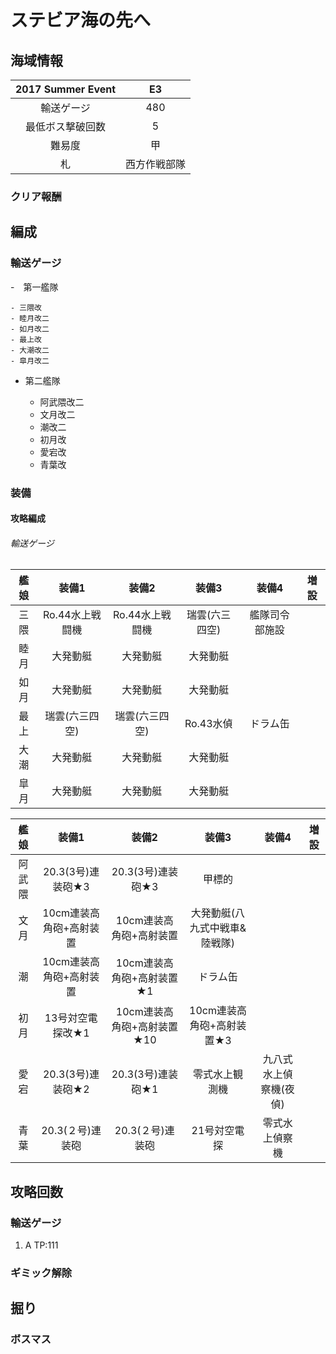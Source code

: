 # ステビア海の先へ

## 海域情報

| 2017 Summer Event | E3           |
| :-:               | :-:          |
| 輸送ゲージ        | 480          |
| 最低ボス撃破回数  | 5            |
| 難易度            | 甲           |
| 札                | 西方作戦部隊 |


### クリア報酬



## 編成

### 輸送ゲージ

-　第一艦隊

	- 三隈改
	- 睦月改二
	- 如月改二
	- 最上改
	- 大潮改二
	- 皐月改二

- 第二艦隊

	- 阿武隈改二
	- 文月改二
	- 潮改二
	- 初月改
	- 愛宕改
	- 青葉改

### 装備

#### 攻略編成

###### 輸送ゲージ

| 艦娘 | 装備1                   | 装備2              | 装備3              | 装備4              | 増設 |
| :-:  | :---------------------: | :----------------: | :----------------: | :----------------: | :-:  |
| 三隈 | Ro.44水上戦闘機         | Ro.44水上戦闘機    | 瑞雲(六三四空)     | 艦隊司令部施設         |      |
| 睦月 | 大発動艇                | 大発動艇           | 大発動艇           |                    |      |
| 如月 | 大発動艇                | 大発動艇           | 大発動艇           |                    |      |
| 最上 | 瑞雲(六三四空)          | 瑞雲(六三四空)     | Ro.43水偵          | ドラム缶           |      |
| 大潮 | 大発動艇                | 大発動艇           | 大発動艇           |                    |      |
| 皐月 | 大発動艇                | 大発動艇           | 大発動艇           |                    |      |

| 艦娘   | 装備1                   | 装備2                      | 装備3                         | 装備4                  | 増設 |
| :-:    | :---------------------: | :----------------:         | :----------------:            | :----------------:     | :-:  |
| 阿武隈 | 20.3(3号)連装砲★3       | 20.3(3号)連装砲★3          | 甲標的                        |                        |      |
| 文月   | 10cm連装高角砲+高射装置 | 10cm連装高角砲+高射装置    | 大発動艇(八九式中戦車&陸戦隊) |                        |      |
| 潮     | 10cm連装高角砲+高射装置 | 10cm連装高角砲+高射装置★1  | ドラム缶                      |                        |      |
| 初月   | 13号対空電探改★1        | 10cm連装高角砲+高射装置★10 | 10cm連装高角砲+高射装置★3     |                        |      |
| 愛宕   | 20.3(3号)連装砲★2       | 20.3(3号)連装砲★1          | 零式水上観測機                | 九八式水上偵察機(夜偵) |      |
| 青葉   | 20.3(２号)連装砲        | 20.3(２号)連装砲           | 21号対空電探                  | 零式水上偵察機         |      |


## 攻略回数

### 輸送ゲージ

1. A TP:111


### ギミック解除

## 掘り

### ボスマス


